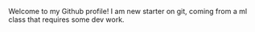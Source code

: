 Welcome to my Github profile!
I am new starter on git, coming from a ml class that requires some dev work.
